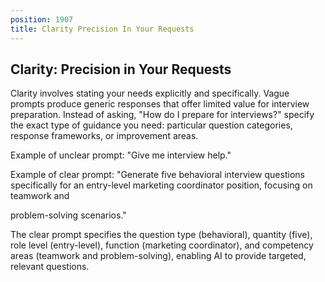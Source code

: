 ```yaml
---
position: 1907
title: Clarity Precision In Your Requests
---
```


## Clarity: Precision in Your Requests



Clarity involves stating your needs explicitly and specifically. Vague prompts produce generic responses that offer limited value for interview preparation. Instead of asking, "How do I prepare for interviews?" specify the exact type of guidance you need: particular question categories, response frameworks, or improvement areas.

Example of unclear prompt: "Give me interview help."

Example of clear prompt: "Generate five behavioral interview questions specifically for an entry-level marketing coordinator position, focusing on teamwork and

problem-solving scenarios."



The clear prompt specifies the question type (behavioral), quantity (five), role level (entry-level), function (marketing coordinator), and competency areas (teamwork and problem-solving), enabling AI to provide targeted, relevant questions.